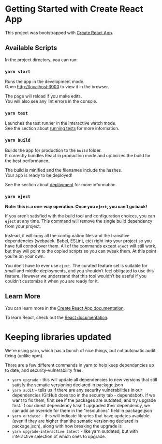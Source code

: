 # Getting Started with Create React App

This project was bootstrapped with [Create React App](https://github.com/facebook/create-react-app).

## Available Scripts

In the project directory, you can run:

### `yarn start`

Runs the app in the development mode.\
Open [http://localhost:3000](http://localhost:3000) to view it in the browser.

The page will reload if you make edits.\
You will also see any lint errors in the console.

### `yarn test`

Launches the test runner in the interactive watch mode.\
See the section about [running tests](https://facebook.github.io/create-react-app/docs/running-tests) for more information.

### `yarn build`

Builds the app for production to the `build` folder.\
It correctly bundles React in production mode and optimizes the build for the best performance.

The build is minified and the filenames include the hashes.\
Your app is ready to be deployed!

See the section about [deployment](https://facebook.github.io/create-react-app/docs/deployment) for more information.

### `yarn eject`

**Note: this is a one-way operation. Once you `eject`, you can’t go back!**

If you aren’t satisfied with the build tool and configuration choices, you can `eject` at any time. This command will remove the single build dependency from your project.

Instead, it will copy all the configuration files and the transitive dependencies (webpack, Babel, ESLint, etc) right into your project so you have full control over them. All of the commands except `eject` will still work, but they will point to the copied scripts so you can tweak them. At this point you’re on your own.

You don’t have to ever use `eject`. The curated feature set is suitable for small and middle deployments, and you shouldn’t feel obligated to use this feature. However we understand that this tool wouldn’t be useful if you couldn’t customize it when you are ready for it.

## Learn More

You can learn more in the [Create React App documentation](https://facebook.github.io/create-react-app/docs/getting-started).

To learn React, check out the [React documentation](https://reactjs.org/).


# Keeping libraries updated
We're using yarn, which has a bunch of nice things, but not automatic audit fixing (unlike npm).

There are a few different commands in yarn to help keep dependencies up to date, and security-vulnerability free.

- `yarn upgrade` - this will update all dependencies to new versions that still satisfy the sematic versioning declared in package.json
- `yarn audit` - tells us if there are any security vulnerabilities in our dependencies (GitHub does too in the security tab - dependabot).  If we want to fix them, first see if the packages are outdated, and try upgrade first. If our direct dependency hasn't upgraded their dependency, we can add an override for them in the "resolutions" field in package.json
- `yarn outdated` - this will indicate libraries that have updates available (even if they are higher than the sematic versioning declared in package.json), along with how breaking the upgrade is
- `yarn upgrade-interactive latest` - like yarn outdated, but with interactive selection of which ones to upgrade. 
